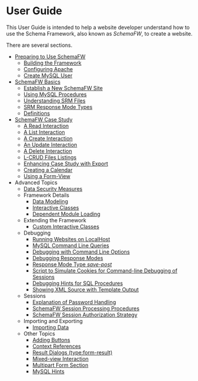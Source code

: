 # User Guide
This User Guide is intended to help a website developer understand how to use
the Schema Framework, also known as _SchemaFW_, to create a website.

There are several sections.

- [Preparing to Use SchemaFW](PreparingToUseSchemaFW.md)
  - [Building the Framework](BuildingTheFramework.md)
  - [Configuring Apache](ConfiguringApache.md)
  - [Create MySQL User](CreateWebUser.md)
- [SchemaFW Basics](SchemaFWBasics.md)
  - [Establish a New SchemaFW Site](CreateNewSite.md)
  - [Using MySQL Procedures](UsingMySQLProcedures.md)
  - [Understanding SRM Files](SRMFiles.md)
  - [SRM Response Mode Types](ResponseModeTypes.md)
  - [Definitions](Definitions.md)
- [SchemaFW Case Study](SchemaFWCaseStudy.md)   
  - [A Read Interaction](CSReadInteraction.md)
  - [A List Interaction](CSListInteraction.md)
  - [A Create Interaction](CSCreateInteraction.md)
  - [An Update Interaction](CSUpdateInteraction.md)
  - [A Delete Interaction](CSDeleteInteraction.md)
  - [L-CRUD Files Listings](LCRUDInteractions.md)
  - [Enhancing Case Study with Export](ExportingData.md)
  - [Creating a Calendar](CalendarCaseStudy.md)
  - [Using a Form-View](FormViewCaseStudy.md)
- Advanced Topics
  - [Data Security Measures](DataSecurity.md)
  - Framework Details
    - [Data Modeling](DataModeling.md)
    - [Interactive Classes](IClasses.md)
    - [Dependent Module Loading](DependentModuleLoad.md)
  - Extending the Framework
    - [Custom Interactive Classes](CustomIClasses.md)
  - Debugging
    - [Running Websites on LocalHost](RunningOnLocalhost.md)
    - [MySQL Command Line Queries](MySQLCLQueries.md)
    - [Debugging with Command Line Options](SchemaFCGIOptions.md)
    - [Debugging Response Modes](DebuggingResponseModes.md)
    - [Response Mode Type _save-post_](SavePostResponseMode.md)
    - [Script to Simulate Cookies for Command-line Debugging of Sessions](CookieSettingScript.md)
    - [Debugging Hints for SQL Procedures](DebuggingSQLHints.md)
    - [Showing XML Source with Template Output](XMLOutputTemplates.md)
  - Sessions
    - [Explanation of Password Handling](PasswordHandling.md)
    - [SchemaFW Session Processing Procedures](SchemaFWSessionProcs.md)
    - [SchemaFW Session Authorization Strategy](SchemaFWAuthorizations.md)
  - Importing and Exporting
    - [Importing Data](ImportingData.md)
  - Other Topics
    - [Adding Buttons](AddingButtons.md)
    - [Context References](ContextReferences.md)
    - [Result Dialogs (type:form-result)](ResultDialogs.md)
    - [Mixed-view Interaction](MixedView.md)
    - [Multipart Form Section](FormSection.md)
    - [MySQL Hints](MySQLHints.md)
